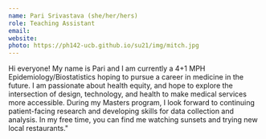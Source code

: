 ```yaml
---
name: Pari Srivastava (she/her/hers)
role: Teaching Assistant
email: 
website: 
photo: https://ph142-ucb.github.io/su21/img/mitch.jpg
---
```


Hi everyone! My name is Pari and I am currently a 4+1 MPH Epidemiology/Biostatistics hoping to pursue a career in medicine in the future. I am passionate about health equity, and hope to explore the intersection of design, technology, and health to make medical services more accessible. During my Masters program, I look forward to continuing patient-facing research and developing skills for data collection and analysis. In my free time, you can find me watching sunsets and trying new local restaurants." 